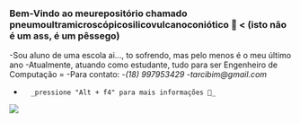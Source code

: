 ### Bem-Vindo ao meurepositório chamado pneumoultramicroscópicosilicovulcanoconiótico 🍑 < (isto não é um ass, é um pêssego)

-Sou aluno de uma escola ai..., to sofrendo, mas pelo menos é o meu último ano
-Atualmente, atuando como estudante, tudo para ser Engenheiro de Computação =
-Para contato: 
-_(18) 997953429_
-_tarcibim@gmail.com_
 -       _pressione "Alt + f4" para mais informações 🖤_
![](https://media1.tenor.com/m/FPcLrcWNmXoAAAAC/confia-leil%C3%A3o.gif)
